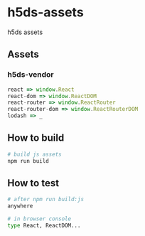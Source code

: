 # h5ds-assets

h5ds assets

## Assets

### h5ds-vendor

```js
react => window.React
react-dom => window.ReactDOM
react-router => window.ReactRouter
react-router-dom => window.ReactRouterDOM
lodash => _
```

## How to build

```bash
# build js assets
npm run build
```

## How to test

```bash
# after npm run build:js
anywhere

# in browser console
type React, ReactDOM...
```
